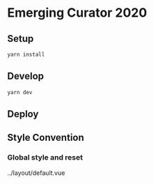 # Emerging Curator 2020

## Setup

```bash
yarn install
```

## Develop

```bash
yarn dev
```

## Deploy


## Style Convention

### Global style and reset

../layout/default.vue

